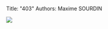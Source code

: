 Title: "403"
Authors: Maxime SOURDIN

[![](https://i.ytimg.com/vi/QQ80PbfYwtU/maxresdefault.jpg)](https://www.youtube.com/watch?v=Cc7oi_D4WtI"")